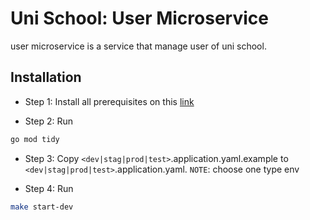 # Uni School: User Microservice

user microservice is a service that manage user of uni school.

## Installation

- Step 1: Install all prerequisites on this [link](https://grpc.io/docs/languages/go/quickstart/#prerequisites)

- Step 2: Run

```bash
go mod tidy
```

- Step 3: Copy `<dev|stag|prod|test>`.application.yaml.example to `<dev|stag|prod|test>`.application.yaml. `NOTE`: choose one type env

- Step 4: Run

```bash
make start-dev
```
